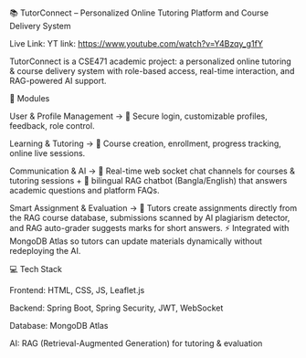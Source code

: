 📚 TutorConnect – Personalized Online Tutoring Platform and Course Delivery System


Live Link: 
YT link: https://www.youtube.com/watch?v=Y4Bzqy_g1fY

TutorConnect is a CSE471 academic project: a personalized online tutoring & course delivery system with role-based access, real-time interaction, and RAG-powered AI support.

🔧 Modules

User & Profile Management → 🔑 Secure login, customizable profiles, feedback, role control.

Learning & Tutoring → 📘 Course creation, enrollment, progress tracking, online live sessions.

Communication & AI → 💬 Real-time  web socket chat channels for courses & tutoring sessions + 🤖 bilingual RAG chatbot (Bangla/English) that answers academic questions and platform FAQs.

Smart Assignment & Evaluation → 🧠 Tutors create assignments directly from the RAG course database, submissions scanned by AI plagiarism detector, and RAG auto-grader suggests marks for short answers. ⚡ Integrated with MongoDB Atlas so tutors can update materials dynamically without redeploying the AI.

💻 Tech Stack

Frontend: HTML, CSS, JS, Leaflet.js

Backend: Spring Boot, Spring Security, JWT, WebSocket

Database: MongoDB Atlas

AI: RAG (Retrieval-Augmented Generation) for tutoring & evaluation
